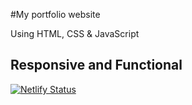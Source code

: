 #My portfolio website

Using HTML, CSS & JavaScript

## Responsive and Functional 

[![Netlify Status](https://api.netlify.com/api/v1/badges/fbc63200-4d23-4c8f-9383-5d404f4f5b1b/deploy-status)](https://app.netlify.com/sites/gregarious-frangollo-1a3d68/deploys)
